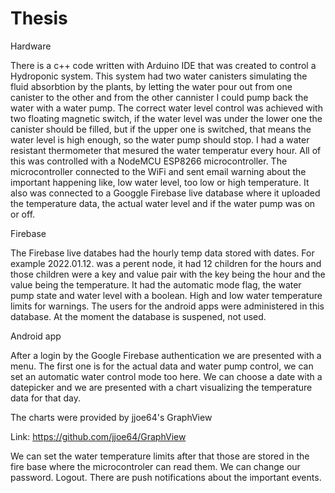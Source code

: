 # Thesis

Hardware

There is a c++ code written with Arduino IDE that was created to control a Hydroponic system.
This system had two water canisters simulating the fluid absorbtion by the plants,
by letting the water pour out from one canister to the other and from the other cannister I could pump back the water with a water pump.
The correct water level control was achieved with two floating magnetic switch, if the water level was under the lower one the canister should be filled,
but if the upper one is switched, that means the water level is high enough, so the water pump should stop.
I had a water resistant thermometer that mesured the water temperatur every hour.
All of this was controlled with a NodeMCU ESP8266 microcontroller.
The microcontroller connected to the WiFi and sent email warning about the important happening like, low water level, too low or high temperature.
It also was connected to a Googgle Firebase live database where it uploaded the temperature data, the actual water level and if the water pump was on or off.

Firebase

The Firebase live databes had the hourly temp data stored with dates. For example  2022.01.12. was a perent node,
it had 12 children for the hours and those children were a key and value pair with the key being the hour and the value being the temperature.
It had the automatic mode flag, the water pump state and water level with a boolean. High and low water temperature limits for warnings.
The users for the android apps were administered in this database.
At the moment the database is suspened, not used.

Android app

After a login by the Google Firebase authentication we are presented with a menu.
The first one is for the actual data and water pump control, we can set an automatic water control mode too here.
We can choose a date with a datepicker and we are presented with a chart visualizing the temperature data for that day.

The charts were provided by jjoe64's GraphView

Link: https://github.com/jjoe64/GraphView

We can set the water temperature limits after that those are stored in the fire base where the microcontroler can read them.
We can change our password.
Logout.
There are push notifications about the important events.
